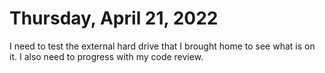 # Thursday, April 21, 2022

I need to test the external hard drive that I brought home to see what is on it.
I also need to progress with my code review.